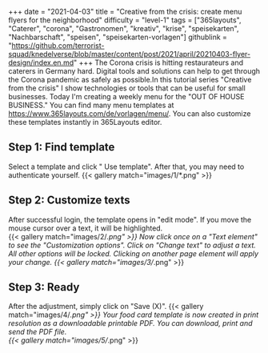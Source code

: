 +++
date = "2021-04-03"
title = "Creative from the crisis: create menu flyers for the neighborhood"
difficulty = "level-1"
tags = ["365layouts", "Caterer", "corona", "Gastronomen", "kreativ", "krise", "speisekarten", "Nachbarschaft", "speisen", "speisekarten-vorlagen"]
githublink = "https://github.com/terrorist-squad/knedelverse/blob/master/content/post/2021/april/20210403-flyer-design/index.en.md"
+++
The Corona crisis is hitting restaurateurs and caterers in Germany hard. Digital tools and solutions can help to get through the Corona pandemic as safely as possible.In this tutorial series "Creative from the crisis" I show technologies or tools that can be useful for small businesses. Today I'm creating a weekly menu for the "OUT OF HOUSE BUSINESS." You can find many menu templates at https://www.365layouts.com/de/vorlagen/menu/. You can also customize these templates instantly in 365Layouts editor.
## Step 1: Find template
Select a template and click " Use template". After that, you may need to authenticate yourself.
{{< gallery match="images/1/*.png" >}}

## Step 2: Customize texts
After successful login, the template opens in "edit mode".  If you move the mouse cursor over a text, it will be highlighted.  
{{< gallery match="images/2/*.png" >}}
Now click once on a "Text element" to see the "Customization options". Click on "Change text" to adjust a text. All other options will be locked. Clicking on another page element will apply your change.
{{< gallery match="images/3/*.png" >}}

## Step 3: Ready
After the adjustment, simply click on "Save (X)".
{{< gallery match="images/4/*.png" >}}
Your food card template is now created in print resolution as a downloadable printable PDF.  You can download, print and send the PDF file.   
{{< gallery match="images/5/*.png" >}}


